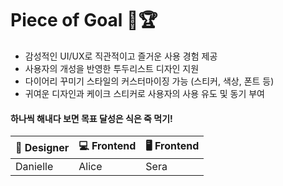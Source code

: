 # Piece of Goal 🎂🏆 
<ul>
  <li>감성적인 UI/UX로 직관적이고 즐거운 사용 경험 제공</li>
  <li>사용자의 개성을 반영한 투두리스트 디자인 지원</li>
  <li>다이어리 꾸미기 스타일의 커스터마이징 가능 (스티커, 색상, 폰트 등)</li>
  <li>귀여운 디자인과 케이크 스티커로 사용자의 사용 유도 및 동기 부여</li>
</ul>

#### 하나씩 해내다 보면 목표 달성은 식은 죽 먹기!




<table>
  <thead>
    <tr>
      <th>🎨 Designer</th>
      <th>💻 Frontend</th>
      <th>🖥️ Frontend</th>
    </tr>
  </thead>
  <tbody>
    <tr>
      <td>Danielle</td>
      <td>Alice</td>
      <td>Sera</td>
    </tr>
  </tbody>
</table>

